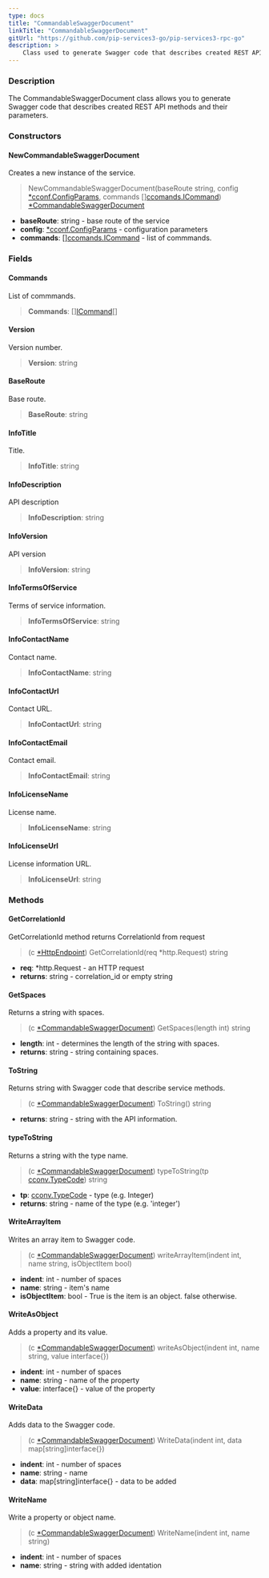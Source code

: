 ```yaml
---
type: docs
title: "CommandableSwaggerDocument"
linkTitle: "CommandableSwaggerDocument"
gitUrl: "https://github.com/pip-services3-go/pip-services3-rpc-go"
description: >
    Class used to generate Swagger code that describes created REST API methods and their parameters. 
---
```


### Description

The CommandableSwaggerDocument class allows you to generate Swagger code that describes created REST API methods and their parameters. 

### Constructors

#### NewCommandableSwaggerDocument
Creates a new instance of the service.

> NewCommandableSwaggerDocument(baseRoute string, config [*cconf.ConfigParams](../../../commons/config/config_params), commands [][ccomands.ICommand](../../../commons/commands/icommand)) [*CommandableSwaggerDocument]()

- **baseRoute**: string - base route of the service
- **config**: [*cconf.ConfigParams](../../../commons/config/config_params) - configuration parameters 
- **commands**: [][ccomands.ICommand](../../../commons/commands/icommand) - list of commmands.

### Fields

<span class="hide-title-link">

#### Commands
List of commmands.
> **Commands**: [][ICommand](../../../commons/commands/icommand)[]

#### Version
Version number.
> **Version**: string

#### BaseRoute
Base route.
> **BaseRoute**: string

#### InfoTitle
Title.
> **InfoTitle**: string

#### InfoDescription
API description
> **InfoDescription**: string

#### InfoVersion
API version
> **InfoVersion**: string

#### InfoTermsOfService
Terms of service information.
> **InfoTermsOfService**: string

#### InfoContactName
Contact name.
> **InfoContactName**: string

#### InfoContactUrl
Contact URL.
> **InfoContactUrl**: string

#### InfoContactEmail
Contact email.
> **InfoContactEmail**: string

#### InfoLicenseName
License name.
> **InfoLicenseName**: string

#### InfoLicenseUrl
License information URL.
> **InfoLicenseUrl**: string

</span>


### Methods

#### GetCorrelationId
GetCorrelationId method returns CorrelationId from request

> (c [*HttpEndpoint]()) GetCorrelationId(req *http.Request) string

- **req**: *http.Request - an HTTP request
- **returns**: string - correlation_id or empty string

#### GetSpaces
Returns a string with spaces.

> (c [*CommandableSwaggerDocument]()) GetSpaces(length int) string

- **length**: int - determines the length of the string with spaces.
- **returns**: string - string containing spaces.


#### ToString
Returns string with Swagger code that describe service methods.

> (c [*CommandableSwaggerDocument]()) ToString() string

- **returns**: string - string with the API information.


#### typeToString
Returns a string with the type name.

> (c [*CommandableSwaggerDocument]()) typeToString(tp [cconv.TypeCode](../../../commons/convert/type_code)) string

- **tp**: [cconv.TypeCode](../../../commons/convert/type_code) - type (e.g. Integer)
- **returns**: string - name of the type (e.g. 'integer')


#### WriteArrayItem
Writes an array item to Swagger code.

> (c [*CommandableSwaggerDocument]()) writeArrayItem(indent int, name string, isObjectItem bool)

- **indent**: int - number of spaces
- **name**: string - item's name
- **isObjectItem**: bool - True is the item is an object. false otherwise.


#### WriteAsObject
Adds a property and its value.

> (c [*CommandableSwaggerDocument]()) writeAsObject(indent int, name string, value interface{})

- **indent**: int - number of spaces
- **name**: string - name of the property
- **value**: interface{} - value of the property


#### WriteData
Adds data to the Swagger code.

> (c [*CommandableSwaggerDocument]()) WriteData(indent int, data map[string]interface{})

- **indent**: int - number of spaces
- **name**: string - name
- **data**: map[string]interface{} - data to be added

#### WriteName
Write a property or object name.

> (c [*CommandableSwaggerDocument]()) WriteName(indent int, name string)

- **indent**: int - number of spaces
- **name**: string - string with added identation
